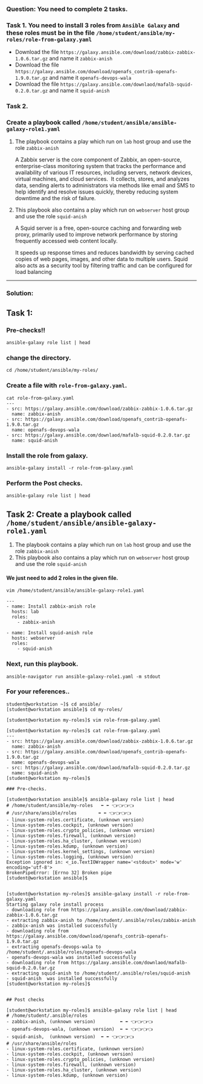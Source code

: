 
### Question: You need to complete 2 tasks. 


### Task 1. You need to install 3 roles from `Ansible Galaxy` and these roles must be in the file `/home/student/ansible/my-roles/role-from-galaxy.yaml`
- Download the file `https://galaxy.ansible.com/download/zabbix-zabbix-1.0.6.tar.gz` and name it `zabbix-anish`
- Download the file `https://galaxy.ansible.com/download/openafs_contrib-openafs-1.9.0.tar.gz` and name it `openafs-devops-wala`
- Download the file `https://galaxy.ansible.com/downlaod/mafalb-squid-0.2.0.tar.gz` and name it `squid-anish`

### Task 2. 
### Create a playbook called `/home/student/ansible/ansible-galaxy-role1.yaml`
 1. The playbook contains a play which run on `lab` host group and use the role `zabbix-anish`
 
    A Zabbix server is the core component of Zabbix, an open-source, enterprise-class monitoring system that tracks the performance and availability of various IT resources, including servers, network devices, virtual machines, and cloud services. 
    It collects, stores, and analyzes data, sending alerts to administrators via methods like email and SMS to help identify and resolve issues quickly, thereby reducing system downtime and the risk of failure. 

 2. This playbook also contains a play which run on `webserver` host group and use the role `squid-anish`
 
    A Squid server is a free, open-source caching and forwarding web proxy, primarily used to improve network performance by storing frequently accessed web content locally. 

    It speeds up response times and reduces bandwidth by serving cached copies of web pages, images, and other data to multiple users. Squid also acts as a security tool by filtering traffic and can be configured for load balancing
---


### Solution:
## Task 1: 

### Pre-checks!!
```
ansible-galaxy role list | head
```

### change the directory.
```
cd /home/student/ansible/my-roles/
```

### Create a file with `role-from-galaxy.yaml`. 
```
cat role-from-galaxy.yaml 
---
- src: https://galaxy.ansible.com/download/zabbix-zabbix-1.0.6.tar.gz
  name: zabbix-anish
- src: https://galaxy.ansible.com/download/openafs_contrib-openafs-1.9.0.tar.gz
  name: openafs-devops-wala
- src: https://galaxy.ansible.com/downlaod/mafalb-squid-0.2.0.tar.gz
  name: squid-anish
```

### Install the role from galaxy.
```
ansible-galaxy install -r role-from-galaxy.yaml
```

### Perform the Post checks.

```
ansible-galaxy role list | head
```


## Task 2: Create a playbook called `/home/student/ansible/ansible-galaxy-role1.yaml`
 1. The playbook contains a play which run on `lab` host group and use the role `zabbix-anish`
  2. This playbook also contains a play which run on `webserver` host group and use the role `squid-anish`

#### We just need to add 2 roles in the given file.

```
vim /home/student/ansible/ansible-galaxy-role1.yaml
```
```
---
- name: Install zabbix-anish role
  hosts: lab
  roles: 
    - zabbix-anish

- name: Install squid-anish role
  hosts: webserver
  roles: 
    - squid-anish
```

### Next, run this playbook.
```
ansible-navigator run ansible-galaxy-role1.yaml -m stdout
```


### For your references..



```
student@workstation ~]$ cd ansible/
[student@workstation ansible]$ cd my-roles/

[student@workstation my-roles]$ vim role-from-galaxy.yaml

[student@workstation my-roles]$ cat role-from-galaxy.yaml 
---
- src: https://galaxy.ansible.com/download/zabbix-zabbix-1.0.6.tar.gz
  name: zabbix-anish
- src: https://galaxy.ansible.com/download/openafs_contrib-openafs-1.9.0.tar.gz
  name: openafs-devops-wala
- src: https://galaxy.ansible.com/downlaod/mafalb-squid-0.2.0.tar.gz
  name: squid-anish
[student@workstation my-roles]$

### Pre-checks.

[student@workstation ansible]$ ansible-galaxy role list | head
# /home/student/ansible/my-roles   ⬅️ ⬅️ 👈👈👈👈 
# /usr/share/ansible/roles        ⬅️ ⬅️ 👈👈👈👈 
- linux-system-roles.certificate, (unknown version)
- linux-system-roles.cockpit, (unknown version)
- linux-system-roles.crypto_policies, (unknown version)
- linux-system-roles.firewall, (unknown version)
- linux-system-roles.ha_cluster, (unknown version)
- linux-system-roles.kdump, (unknown version)
- linux-system-roles.kernel_settings, (unknown version)
- linux-system-roles.logging, (unknown version)
Exception ignored in: <_io.TextIOWrapper name='<stdout>' mode='w' encoding='utf-8'>
BrokenPipeError: [Errno 32] Broken pipe
[student@workstation ansible]$


[student@workstation my-roles]$ ansible-galaxy install -r role-from-galaxy.yaml 
Starting galaxy role install process
- downloading role from https://galaxy.ansible.com/download/zabbix-zabbix-1.0.6.tar.gz
- extracting zabbix-anish to /home/student/.ansible/roles/zabbix-anish
- zabbix-anish was installed successfully
- downloading role from https://galaxy.ansible.com/download/openafs_contrib-openafs-1.9.0.tar.gz
- extracting openafs-devops-wala to /home/student/.ansible/roles/openafs-devops-wala
- openafs-devops-wala was installed successfully
- downloading role from https://galaxy.ansible.com/downlaod/mafalb-squid-0.2.0.tar.gz
- extracting squid-anish to /home/student/.ansible/roles/squid-anish
- squid-anish  was installed successfully
[student@workstation my-roles]$


## Post checks

[student@workstation my-roles]$ ansible-galaxy role list | head
# /home/student/.ansible/roles
- zabbix-anish, (unknown version)         ⬅️ ⬅️ 👈👈👈👈 
- openafs-devops-wala, (unknown version)  ⬅️ ⬅️ 👈👈👈👈 
- squid-anish,  (unknown version)  ⬅️ ⬅️ 👈👈👈👈 
# /usr/share/ansible/roles
- linux-system-roles.certificate, (unknown version)
- linux-system-roles.cockpit, (unknown version)
- linux-system-roles.crypto_policies, (unknown version)
- linux-system-roles.firewall, (unknown version)
- linux-system-roles.ha_cluster, (unknown version)
- linux-system-roles.kdump, (unknown version)
```
